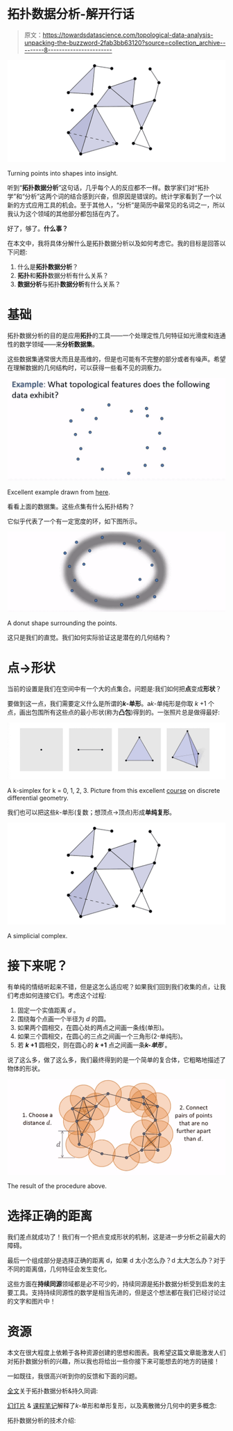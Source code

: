 # 拓扑数据分析-解开行话

> 原文：<https://towardsdatascience.com/topological-data-analysis-unpacking-the-buzzword-2fab3bb63120?source=collection_archive---------8----------------------->

![](img/77d8e4ec212396df4a1c8b01fce8fba0.png)

Turning points into shapes into insight.

听到“**拓扑数据分析**”这句话，几乎每个人的反应都不一样。数学家们对“拓扑学”和“分析”这两个词的结合感到兴奋，但原因是错误的。统计学家看到了一个以新的方式应用工具的机会。至于其他人，“分析”是简历中最常见的名词之一，所以我认为这个领域的其他部分都包括在内了。

好了，够了。**什么事？**

在本文中，我将具体分解什么是拓扑数据分析以及如何考虑它。我的目标是回答以下问题:

1.  什么是**拓扑数据分析**？
2.  **拓扑**和**拓扑**数据分析有什么关系？
3.  **数据分析**与拓扑**数据分析**有什么关系？

# 基础

拓扑数据分析的目的是应用**拓扑**的工具——一个处理定性几何特征如光滑度和连通性的数学领域——来**分析数据集**。

这些数据集通常很大而且是高维的，但是也可能有不完整的部分或者有噪声。希望在理解数据的几何结构时，可以获得一些看不见的洞察力。

![](img/95aeeac9b741191e7f442c890095b436.png)

Excellent example drawn from [here](https://www.youtube.com/watch?v=2PSqWBIrn90).

看看上面的数据集。这些点集有什么拓扑结构？

它似乎代表了一个有一定宽度的环，如下图所示。

![](img/eddedd825a30d5feab3aa680c1a14187.png)

A donut shape surrounding the points.

这只是我们的直觉。我们如何实际验证这是潜在的几何结构？

# 点→形状

当前的设置是我们在空间中有一个大的点集合。问题是:我们如何把**点**变成**形状**？

要做到这一点，我们需要定义什么是所谓的***k*-单形**。a*k*-单纯形是你取 *k* +1 个点，画出包围所有这些点的最小形状(称为**凸包**)得到的。一张照片总是做得最好:

![](img/03049a5c6b3f60d3bb4d4d8d1ce27ed0.png)

A k-simplex for k = 0, 1, 2, 3\. Picture from this excellent [course](http://brickisland.net/DDGSpring2019/) on discrete differential geometry.

我们也可以把这些*k*-单形(复数；想顶点→顶点)形成**单纯复形**。

![](img/77d8e4ec212396df4a1c8b01fce8fba0.png)

A simplicial complex.

# 接下来呢？

有单纯的情结听起来不错，但是这怎么适应呢？如果我们回到我们收集的点，让我们考虑如何连接它们。考虑这个过程:

1.  固定一个实值距离 *d* 。
2.  围绕每个点画一个半径为 *d* 的圆。
3.  如果两个圆相交，在圆心处的两点之间画一条线(单形)。
4.  如果三个圆相交，在圆心的三点之间画一个三角形(2-单纯形)。
5.  若 ***k* +1** 圆相交，则在圆心的 ***k* +1** 点之间画一条***k-单形*** 。

说了这么多，做了这么多，我们最终得到的是一个简单的复合体，它粗略地描述了物体的形状。

![](img/dbfd5033b8b6cadf208e94418484e952.png)

The result of the procedure above.

# 选择正确的距离

我们差点就成功了！我们有一个把点变成形状的机制，这是进一步分析之前最大的障碍。

最后一个组成部分是选择正确的距离 d，如果 d 太小怎么办？d 太大怎么办？对于不同的距离值，几何特征会发生变化。

这些方面在**持续同源**领域都是必不可少的，持续同源是拓扑数据分析受到启发的主要工具。支持持续同源性的数学是相当先进的，但是这个想法都在我们已经讨论过的文字和图片中！

# 资源

本文在很大程度上依赖于各种资源创建的思想和图表。我希望这篇文章能激发人们对拓扑数据分析的兴趣，所以我也将给出一些你接下来可能想去的地方的链接！

一如既往，我很高兴听到你的反馈和下面的问题。

[全文](https://www.youtube.com/watch?v=h0bnG1Wavag)关于拓扑数据分析&持久同调:

[幻灯片](http://brickisland.net/DDGSpring2019/wp-content/uploads/2019/01/DDG_458_SP19_Lecture02_CombinatorialSurfaces.pdf) & [课程笔记](https://www.cs.cmu.edu/~kmcrane/Projects/DDG/paper.pdf)解释了*k*-单形和单形复形，以及离散微分几何中的更多概念:

拓扑数据分析的技术介绍: